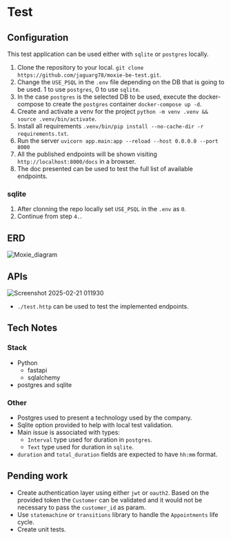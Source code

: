 # Test

## Configuration

This test application can be used either with `sqlite` or `postgres` locally.

1. Clone the repository to your local. `git clone https://github.com/jaguarg78/moxie-be-test.git`.
2. Change the `USE_PSQL` in the `.env` file depending on the DB that is going to be used. 1 to use `postgres`, 0 to use `sqlite`.
3. In the case `postgres` is the selected DB to be used, execute the docker-compose to create the `postgres` container `docker-compose up -d`.
4. Create and activate a venv for the project `python -m venv .venv && source .venv/bin/activate`.
5. Install all requirements `.venv/bin/pip install --no-cache-dir -r requirements.txt`.
6. Run the server `uvicorn app.main:app --reload --host 0.0.0.0 --port 8000`
7. All the published endpoints will be shown visiting `http://localhost:8000/docs` in a browser. 
8. The doc presented can be used to test the full list of available endpoints.

### sqlite
1. After clonning the repo locally set `USE_PSQL` in the `.env` as `0`.
2. Continue from step `4.`.

## ERD

![Moxie_diagram](https://github.com/user-attachments/assets/e86fa9a9-140f-4856-bb93-f4e60eeb3c96)

## APIs

![Screenshot 2025-02-21 011930](https://github.com/user-attachments/assets/0335ac43-fba2-468e-8408-85fc822e0407)

- `./test.http` can be used to test the implemented endpoints.

## Tech Notes
### Stack
- Python
  - fastapi
  - sqlalchemy
- postgres and sqlite

### Other
- Postgres used to present a technology used by the company.
- Sqlite option provided to help with local test validation.
- Main issue is associated with types:
  - `Interval` type used for duration in `postgres`.
  - `Text` type used for duration in `sqlite`.
- `duration` and `total_duration` fields are expected to have `hh:mm` format.  

## Pending work
- Create authentication layer using either `jwt` or `oauth2`. Based on the provided token the `Customer` can be validated and it would not be necessary to pass the `customer_id` as param.
- Use `statemachine` or `transitions` library to handle the `Appointments` life cycle.
- Create unit tests.
